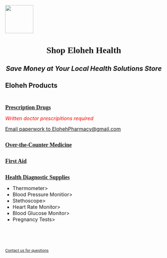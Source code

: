 <html>
<head> 

</head>

<body>
<img width="90" height="90" src="https://github.com/user-attachments/assets/d0090502-7a15-4a55-91d6-1db5928cacf3"/>
<h1 align="center"><font face="Georgia">Shop Eloheh Health</font></h1>
<i><h2 align="center">Save Money at Your Local Health Solutions Store</h2></i>
<h2 title="The products listed may not cover every option available.">Eloheh Products</h3><br/>
  
<b><u><font size="4" face="Georgia">Prescription Drugs</font></u></b><br/>

  <font color="red" size="3">*Written doctor prescripitions required*</font><br/>
  
  <u><font size="3"><a href="mailto:ElohehPharmacy@gmail.com">Email paperwork to ElohehPharmacy@gmail.com</a></font></u><br/><br/>
  
<b><u><font size="4" face="Georgia">Over-the-Counter Medicine</font></u></b><br/><br/>

<b><u><font size="4" face="Georgia">First Aid</font></u></b><br/><br/>

<b><u><font size="4" face="Georgia">Health Diagnostic Supplies</font></u></b>
<ul type="square"> <font size="3">
          <li>Thermometer>
          <li>Blood Pressure Monitior>
          <li>Stethoscope>
          <li>Heart Rate Monitor>
          <li>Blood Glucose Monitor>
          <li>Pregnancy Tests>
</font> </ul>


<br/><br/><br/><br/>
<u><span style="font-size:12px"><a href="mailto:Eloheh@gmail.com">Contact us for questions</a></span></u>
